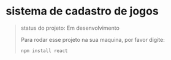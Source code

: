<h1>sistema de cadastro de jogos</h1>

>status do projeto: Em desenvolvimento
>
>Para rodar esse projeto na sua maquina, por favor digite:
>```
>npm install react
>```
